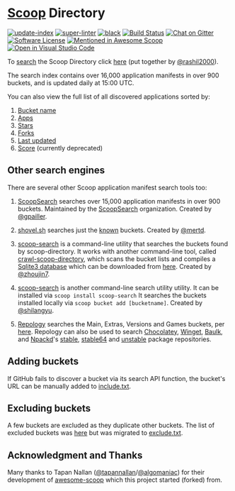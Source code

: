 # [Scoop](https://scoop.sh/) Directory

[![update-index](https://github.com/rasa/scoop-directory/actions/workflows/update-index.yml/badge.svg)](https://github.com/rasa/scoop-directory/actions/workflows/update-index.yml) <!--
--> [![super-linter](https://github.com/rasa/scoop-directory/actions/workflows/linter.yml/badge.svg)](https://github.com/rasa/scoop-directory/actions/workflows/linter.yml) <!--
--> [![black](https://github.com/rasa/scoop-directory/actions/workflows/black.yml/badge.svg)](https://github.com/rasa/scoop-directory/actions/workflows/black.yml) <!--
--> [![Build Status](https://ci.appveyor.com/api/projects/status/github/rasa/scoop-directory?svg=true)](https://ci.appveyor.com/project/rasa/scoop-directory "Build Status") <!--
--> [![Chat on Gitter](https://badges.gitter.im/lukesampson/scoop.svg)](https://gitter.im/lukesampson/scoop) <!--
--> [![Software License](https://img.shields.io/badge/license-MIT-brightgreen.svg?style=flat-square)](LICENSE) <!--
--> [![Mentioned in Awesome Scoop](https://awesome.re/mentioned-badge.svg)](https://github.com/ScoopInstaller/Awesome/blob/master/README.md "Awesome Scoop") <!--
--> [![Open in Visual Studio Code](https://open.vscode.dev/badges/open-in-vscode.svg)](https://open.vscode.dev/rasa/scoop-directory)

To [search](https://rasa.github.io/scoop-directory/search) the Scoop Directory click [here](https://rasa.github.io/scoop-directory/search) (put together by [@rashil2000](https://github.com/rashil2000)).

The search index contains over 16,000 application manifests in over 900 buckets, and is updated daily at 15:00 UTC.

You can also view the full list of all discovered applications sorted by:

1. [Bucket name](https://rasa.github.io/scoop-directory/by-bucket)
2. [Apps](https://rasa.github.io/scoop-directory/by-apps)
3. [Stars](https://rasa.github.io/scoop-directory/by-stars)
4. [Forks](https://rasa.github.io/scoop-directory/by-forks)
5. [Last updated](https://rasa.github.io/scoop-directory/by-date-updated)
6. [Score](https://rasa.github.io/scoop-directory/by-score) (currently deprecated)

## Other search engines

There are several other Scoop application manifest search tools too:

1. [ScoopSearch](https://scoopsearch.github.io/) searches over 15,000 application manifests in over 900 buckets. Maintained by the [ScoopSearch](https://github.com/ScoopSearch) organization. Created by [@gpailler](https://github.com/gpailler).

2. [shovel.sh](https://shovel.sh/search) searches just the [known](https://github.com/mertd/shovel-data/blob/ad6133a10cd9f9f2d6e4a674542c429c5ce70209/shovel.go#L45) buckets. Created by [@mertd](https://github.com/mertd).

3. [scoop-search](https://github.com/zhoujin7/scoop-search) is a command-line utility that searches the buckets found by scoop-directory.
It works with another command-line tool, called [crawl-scoop-directory](https://github.com/zhoujin7/crawl-scoop-directory), which scans the bucket lists and compiles a [Sqlite3 database](https://github.com/zhoujin7/crawl-scoop-directory/blob/master/scoop_directory.db) which can be downloaded from [here](https://github.com/zhoujin7/crawl-scoop-directory/raw/master/scoop_directory.db).
Created by [@zhoujin7](https://github.com/zhoujin7).

4. [scoop-search](https://github.com/shilangyu/scoop-search) is another command-line search utility utility. It can be installed via `scoop install scoop-search` It  searches the buckets installed locally via `scoop bucket add [bucketname]`. Created by [@shilangyu](https://github.com/shilangyu).

5. [Repology](https://repology.org/projects/?inrepo=scoop) searches the Main, Extras, Versions and Games buckets, per [here](https://repology.org/repository/scoop).
Repology can also be used to search [Chocolatey](https://repology.org/projects/?inrepo=chocolatey), [Winget](https://repology.org/projects/?inrepo=winget), [Baulk](https://repology.org/repository/baulk), and [Npackd](https://github.com/npackd/npackd)'s [stable](https://repology.org/projects/?inrepo=npackd_stable), [stable64](https://repology.org/projects/?inrepo=npackd_stable64) and [unstable](https://repology.org/projects/?inrepo=npackd_unstable) package repositories.

## Adding buckets

If GitHub fails to discover a bucket via its search API
 function, the bucket's URL can be manually added to [include.txt](https://github.com/rasa/scoop-directory/blob/HEAD/include.txt).

## Excluding buckets <a name="notes"/>

A few buckets are excluded as they duplicate other buckets. The list of excluded buckets was [here](https://github.com/rasa/scoop-directory/blob/77b7b5713c8bdb9fb3c55aaee0f73ba00750f63f/maintenance/github-crawler.py#L44) but was migrated to [exclude.txt](https://github.com/rasa/scoop-directory/blob/HEAD/exclude.txt).

## Acknowledgment and Thanks

Many thanks to Tapan Nallan ([@tapannallan](https://github.com/tapannallan)/[@algomaniac](https://github.com/algomaniac)) for their development of [awesome-scoop](https://github.com/tapannallan/awesome-scoop) which this project started (forked) from.
